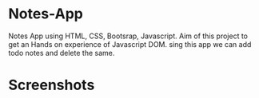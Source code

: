 # Notes-App
Notes App using HTML, CSS, Bootsrap, Javascript. Aim of this project to get an Hands on experience of Javascript DOM. sing this app we can add todo notes and delete the same.
# Screenshots



